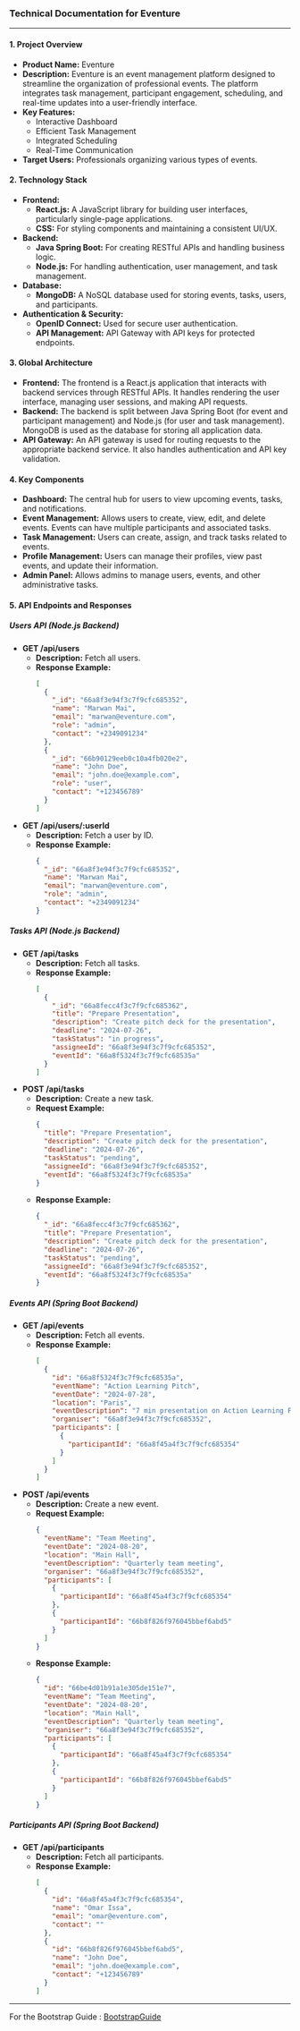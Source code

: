 ### Technical Documentation for Eventure

---

#### **1. Project Overview**
- **Product Name:** Eventure
- **Description:** Eventure is an event management platform designed to streamline the organization of professional events. The platform integrates task management, participant engagement, scheduling, and real-time updates into a user-friendly interface.
- **Key Features:**
  - Interactive Dashboard
  - Efficient Task Management
  - Integrated Scheduling
  - Real-Time Communication
- **Target Users:** Professionals organizing various types of events.

#### **2. Technology Stack**
- **Frontend:**
  - **React.js:** A JavaScript library for building user interfaces, particularly single-page applications.
  - **CSS:** For styling components and maintaining a consistent UI/UX.
- **Backend:**
  - **Java Spring Boot:** For creating RESTful APIs and handling business logic.
  - **Node.js:** For handling authentication, user management, and task management.
- **Database:**
  - **MongoDB:** A NoSQL database used for storing events, tasks, users, and participants.
- **Authentication & Security:**
  - **OpenID Connect:** Used for secure user authentication.
  - **API Management:** API Gateway with API keys for protected endpoints.

#### **3. Global Architecture**
- **Frontend:** The frontend is a React.js application that interacts with backend services through RESTful APIs. It handles rendering the user interface, managing user sessions, and making API requests.
- **Backend:** The backend is split between Java Spring Boot (for event and participant management) and Node.js (for user and task management). MongoDB is used as the database for storing all application data.
- **API Gateway:** An API gateway is used for routing requests to the appropriate backend service. It also handles authentication and API key validation.

#### **4. Key Components**
- **Dashboard:** The central hub for users to view upcoming events, tasks, and notifications.
- **Event Management:** Allows users to create, view, edit, and delete events. Events can have multiple participants and associated tasks.
- **Task Management:** Users can create, assign, and track tasks related to events.
- **Profile Management:** Users can manage their profiles, view past events, and update their information.
- **Admin Panel:** Allows admins to manage users, events, and other administrative tasks.

#### **5. API Endpoints and Responses**

##### **Users API (Node.js Backend)**
- **GET /api/users**
  - **Description:** Fetch all users.
  - **Response Example:**
    ```json
    [
      {
        "_id": "66a8f3e94f3c7f9cfc685352",
        "name": "Marwan Mai",
        "email": "marwan@eventure.com",
        "role": "admin",
        "contact": "+2349091234"
      },
      {
        "_id": "66b90129eeb0c10a4fb020e2",
        "name": "John Doe",
        "email": "john.doe@example.com",
        "role": "user",
        "contact": "+123456789"
      }
    ]
    ```
- **GET /api/users/:userId**
  - **Description:** Fetch a user by ID.
  - **Response Example:**
    ```json
    {
      "_id": "66a8f3e94f3c7f9cfc685352",
      "name": "Marwan Mai",
      "email": "marwan@eventure.com",
      "role": "admin",
      "contact": "+2349091234"
    }
    ```

##### **Tasks API (Node.js Backend)**
- **GET /api/tasks**
  - **Description:** Fetch all tasks.
  - **Response Example:**
    ```json
    [
      {
        "_id": "66a8fecc4f3c7f9cfc685362",
        "title": "Prepare Presentation",
        "description": "Create pitch deck for the presentation",
        "deadline": "2024-07-26",
        "taskStatus": "in progress",
        "assigneeId": "66a8f3e94f3c7f9cfc685352",
        "eventId": "66a8f5324f3c7f9cfc68535a"
      }
    ]
    ```
- **POST /api/tasks**
  - **Description:** Create a new task.
  - **Request Example:**
    ```json
    {
      "title": "Prepare Presentation",
      "description": "Create pitch deck for the presentation",
      "deadline": "2024-07-26",
      "taskStatus": "pending",
      "assigneeId": "66a8f3e94f3c7f9cfc685352",
      "eventId": "66a8f5324f3c7f9cfc68535a"
    }
    ```
  - **Response Example:**
    ```json
    {
      "_id": "66a8fecc4f3c7f9cfc685362",
      "title": "Prepare Presentation",
      "description": "Create pitch deck for the presentation",
      "deadline": "2024-07-26",
      "taskStatus": "pending",
      "assigneeId": "66a8f3e94f3c7f9cfc685352",
      "eventId": "66a8f5324f3c7f9cfc68535a"
    }
    ```

##### **Events API (Spring Boot Backend)**
- **GET /api/events**
  - **Description:** Fetch all events.
  - **Response Example:**
    ```json
    [
      {
        "id": "66a8f5324f3c7f9cfc68535a",
        "eventName": "Action Learning Pitch",
        "eventDate": "2024-07-28",
        "location": "Paris",
        "eventDescription": "7 min presentation on Action Learning Project",
        "organiser": "66a8f3e94f3c7f9cfc685352",
        "participants": [
          {
            "participantId": "66a8f45a4f3c7f9cfc685354"
          }
        ]
      }
    ]
    ```
- **POST /api/events**
  - **Description:** Create a new event.
  - **Request Example:**
    ```json
    {
      "eventName": "Team Meeting",
      "eventDate": "2024-08-20",
      "location": "Main Hall",
      "eventDescription": "Quarterly team meeting",
      "organiser": "66a8f3e94f3c7f9cfc685352",
      "participants": [
        {
          "participantId": "66a8f45a4f3c7f9cfc685354"
        },
        {
          "participantId": "66b8f826f976045bbef6abd5"
        }
      ]
    }
    ```
  - **Response Example:**
    ```json
    {
      "id": "66be4d01b91a1e305de151e7",
      "eventName": "Team Meeting",
      "eventDate": "2024-08-20",
      "location": "Main Hall",
      "eventDescription": "Quarterly team meeting",
      "organiser": "66a8f3e94f3c7f9cfc685352",
      "participants": [
        {
          "participantId": "66a8f45a4f3c7f9cfc685354"
        },
        {
          "participantId": "66b8f826f976045bbef6abd5"
        }
      ]
    }
    ```

##### **Participants API (Spring Boot Backend)**
- **GET /api/participants**
  - **Description:** Fetch all participants.
  - **Response Example:**
    ```json
    [
      {
        "id": "66a8f45a4f3c7f9cfc685354",
        "name": "Omar Issa",
        "email": "omar@eventure.com",
        "contact": ""
      },
      {
        "id": "66b8f826f976045bbef6abd5",
        "name": "John Doe",
        "email": "john.doe@example.com",
        "contact": "+123456789"
      }
    ]
    ```

---
For the Bootstrap Guide : [BootstrapGuide](BootstrapGuide.md)